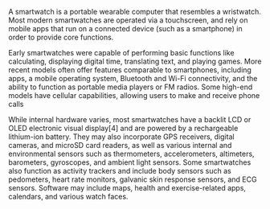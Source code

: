 A smartwatch is a portable wearable computer that resembles a wristwatch. Most modern smartwatches are operated via a touchscreen, and rely on mobile apps that run on a connected device (such as a smartphone) in order to provide core functions.

Early smartwatches were capable of performing basic functions like calculating, displaying digital time, translating text, and playing games. More recent models often offer features comparable to smartphones, including apps, a mobile operating system, Bluetooth and Wi-Fi connectivity, and the ability to function as portable media players or FM radios. Some high-end models have cellular capabilities, allowing users to make and receive phone calls

While internal hardware varies, most smartwatches have a backlit LCD or OLED electronic visual display[4] and are powered by a rechargeable lithium-ion battery. They may also incorporate GPS receivers, digital cameras, and microSD card readers, as well as various internal and environmental sensors such as thermometers, accelerometers, altimeters, barometers, gyroscopes, and ambient light sensors. Some smartwatches also function as activity trackers and include body sensors such as pedometers, heart rate monitors, galvanic skin response sensors, and ECG sensors. Software may include maps, health and exercise-related apps, calendars, and various watch faces.
